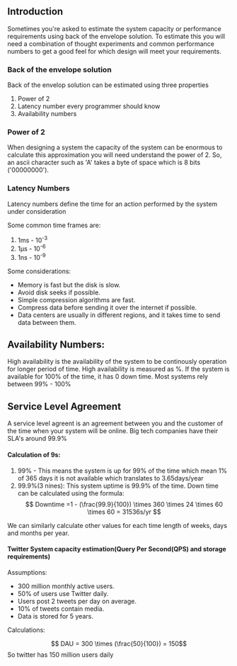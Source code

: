 ## Introduction

Sometimes you're asked to estimate the system capacity or performance requirements using back of the envelope solution. To estimate this you will need a combination of thought experiments and common performance numbers to get a good feel for which design will meet your requirements.

### Back of the envelope solution
Back of the envelop solution can be estimated using three properties
1. Power of 2
2. Latency number every programmer should know 
3. Availability numbers


### Power of 2
When designing a system the capacity of the system can be enormous to calculate this approximation you will need understand the power of 2. So, an ascii character such as 'A' takes a byte of space which is 8 bits ('00000000'). 


### Latency Numbers
Latency numbers define the time for an action performed by the system under consideration 

Some common time frames are: 
1. 1ms - 10<sup>-3</sup>
2. 1µs - 10<sup>-6</sup>
3. 1ns - 10<sup>-9</sup>

Some considerations: 
- Memory is fast but the disk is slow.
- Avoid disk seeks if possible.
- Simple compression algorithms are fast.
- Compress data before sending it over the internet if possible.
- Data centers are usually in different regions, and it takes time to send 	data between them.


## Availability Numbers:

High availability is the availability of the system to be continously operation for longer period of time. High availability is measured as %. If the system is available for 100% of the time, it has 0 down time. Most systems rely between 99% - 100%

## Service Level Agreement
A service level agreent is an agreement between you and the customer of the time when your system will be online. Big tech companies have their SLA's around 99.9% 

#### Calculation of 9s:

1. 99% - This means the system is up for 99% of the time which mean 1% of 365 days it is not available which translates to 3.65days/year
2. 99.9%(3 nines): This system uptime is 99.9% of the time. Down time can be calculated using the formula:
$$ Downtime  =1 - (\frac{99.9}{100}) \times 360 \times 24 \times 60 \times 60 = 31536s/yr $$

We can similarly calculate other values for each time length of weeks, days and months per year.

#### Twitter System capacity estimation(Query Per Second(QPS) and storage requirements)

Assumptions:
-  300 million monthly active users.
-  50% of users use Twitter daily.
-  Users post 2 tweets per day on average. 
-  10% of tweets contain media.
-  Data is stored for 5 years.


Calculations:

$$ DAU = 300 \times (\frac{50}{100}) = 150$$
So twitter has 150 million users daily

